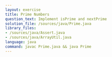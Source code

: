 ```yaml
---
layout: exercise
title: Prime Numbers
question_text: Implement isPrime and nextPrime
solution_file: /sources/java/Prime.java
library_files:
- /sources/java/Assert.java
- /sources/java/ArrayUtil.java
language: java
command: javac Prime.java && java Prime
---
```

